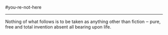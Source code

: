 #you-re-not-here
- --
Nothing of what follows is to be taken as anything other than fiction ‒ pure, free and total invention absent all bearing upon life.
